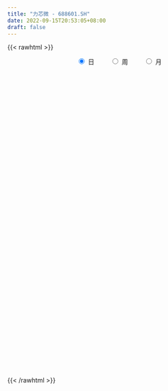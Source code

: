```yaml
---
title: "力芯微 - 688601.SH"
date: 2022-09-15T20:53:05+08:00
draft: false
---
```

{{< rawhtml >}}
    <div style="text-align: center">
        <label style="padding: 1rem;"><input style="margin-right: .5rem" type="radio" name="period" value="D" checked onclick="period_change(this)">日</label>
        <label style="padding: 1rem;"><input style="margin-right: .5rem" type="radio" name="period" value="W" onclick="period_change(this)">周</label>
        <label style="padding: 1rem;"><input style="margin-right: .5rem" type="radio" name="period" value="M" onclick="period_change(this)">月</label>
    </div>
    <div id="chart" style="height: 700px;"></div> 
    <script type="text/javascript">
        const D_v = [106010.79,66265.28,65886.98,51580.26,28597.3,44887.31,43051.8,30208.47,32520.2,18064.12,21737.22,28715.81,14627.27,16849.89,11795.73,14945.6,8912.02,27215.12,22547.42,14266.21,21036.78,35371.4,22296.87,30743.94,25886.71,23208.21,23615.58,20121.57,14357.77,10644.77,20770.41,14861.12,8987.43,12424.34,9803.27,11783.13,8488.34,8456.62,7541.01,7945.83,9963.67,8731.49,18484.64,17126.97,11623.48,10377.92,10249.17,7060.91,5847.32,6580.04,8089.03,10563.13,6131.22,4944.77,9423.95,6017.74,6697.17,3934.91,4463.93,9339.18,5462.47,4480.7,3794.76,8226.85,4764.77,5932.0,5663.68,4098.17,6621.3,7520.39,6627.91,4536.51,17873.53,8544.03,8451.92,5766.81,5192.91,6587.8,5874.91,5989.06,12021.63,9343.62,9976.24,9512.15,10328.0,10313.9,6699.3,9452.49,7972.89,8959.97,6595.98,9278.28,7309.89,9662.14,6560.57,5134.03,5124.71,8603.16,8850.22,6782.21,7602.39,7569.49,4651.84,6132.69,6762.94,7518.23,6674.69,5525.07,6102.58,6149.09,4096.07,4201.02,5863.97,4736.71,4384.48,5557.67,4341.14,6544.4,3937.61,4993.01,6838.75,4011.24,6127.2,4441.47,6522.38,7524.26,9168.15,7092.64,8618.43,8370.73,4793.9,5918.54,5328.73,5791.24,5434.9,5002.76,9179.89,5506.48,21338.4,21917.0,16381.68,12288.24,7497.1,9914.55,11667.65,15742.46,10594.17,7014.47,10370.49,9234.41,10859.87,13590.66,7835.8,5274.0,5157.3,5564.37,5674.7,5434.82,8478.45,11998.39,10003.67,6530.2,10411.84,7837.25,4181.95,5259.27,5405.09,4490.16,6660.83,9590.77,8522.06,7978.6,4892.73,7403.46,7779.13,6950.08,4338.4,23331.15,28995.85,20811.18,11096.19,8421.75,7037.35,15666.59,10110.18,11994.84,11993.08,8547.32,6203.55,6978.47,6379.47,6589.1,7396.62,17695.46,6626.99,9922.37,6768.39,4652.6,4743.56,6060.81,6464.03,5634.59,9681.16,8039.77,8215.59,8567.81,7666.91,11177.85,10540.91,10497.37,6519.88,8371.4,6870.0,9773.8,7042.15,8828.17,5344.42,4364.27,9650.16,5515.49,8387.99,6144.95,5417.28,8307.83,13879.48,13028.37,15524.51,12008.71,10268.48,5652.5,11235.32,8917.67,10686.11,9646.04,9007.85,8668.68,7364.54,7246.77,7750.84,17227.57,13251.29,12116.37,17812.17,17299.35,15156.08,14490.3,18055.09,12604.62,18572.19,12565.96,23883.38,54775.84,65140.87,33809.51,22170.09,15103.78,12817.3,11663.15,10612.94,16856.27,22644.92,17719.62,12422.58,13850.47,16594.87,11328.23,11578.34,18898.89,36408.82,14441.37,31652.42,24344.95,17652.9,18904.92,14883.13,12946.07,9729.34,11328.68,12711.01,19220.93,21542.02,15552.77,18174.59,22318.28,8602.57,10488.94,32892.37,12397.97,18001.76,10599.24,11564.65,13456.76,7559.03,13049.99,7133.85,7611.05,6249.01,8091.85,8812.16]
const D_histogram = [0.0,0.5743589744,2.1218555044,1.5512860564,1.3266622888,1.0761803935,1.2056276563,1.1871492296,1.4367010934,1.1761035236,0.7343698769,-0.2557100196,-0.9045652348,-1.3149588602,-1.7741024583,-2.5107431215,-2.7215677493,-2.166284243,-1.3681414762,-0.7934581864,0.1769957845,0.7864685592,1.2686839634,2.9716505582,4.4796238655,4.9209620413,3.4041089892,3.3354175861,3.3146098028,3.17439909,3.5970023752,3.1511771056,2.4076081357,1.7451216971,0.3447885633,0.0651734519,-0.7100235848,-1.2404923571,-1.3686784017,-2.0109049988,-2.5286393686,-2.6291158638,-3.0630715825,-2.2302073202,-2.4670870486,-3.1413554417,-4.0600280612,-4.4420435045,-4.8027959913,-4.5638734553,-4.1707417197,-3.4106213989,-2.914592896,-2.575371943,-1.9060057736,-1.738199676,-1.6566622061,-1.5384354419,-1.5020120379,-1.4987547884,-1.5481399421,-1.2472405658,-0.8673558887,-0.1157539102,0.4608307836,0.2608182533,0.6535242035,0.9597841618,0.7283884827,0.0626188134,-0.2465075823,-0.3287318357,0.8231361702,1.5636976714,1.98939672,2.0071011265,1.665938686,1.5153458513,1.6252086997,1.4593638755,1.5555713751,1.7959521972,2.1412742216,2.493012542,2.7672157913,2.9638440317,2.9518354151,3.1309817322,2.7388602651,2.9825935965,2.8120399977,2.5355987338,1.9845214413,1.118470584,0.2790931599,-0.0802802034,-0.4260991865,-0.1023172799,0.6059103887,0.9281948956,1.2091002389,0.881802293,0.5936841669,0.2762269712,-0.3154705793,-1.0217928211,-1.7497551443,-2.2315137838,-2.7940975505,-3.3612702306,-3.442096949,-3.1868638363,-3.1093789724,-2.6961073081,-2.3693262896,-2.4390616581,-2.4054102032,-2.7110344106,-2.8025057199,-2.7115533418,-2.1512991686,-1.8382850024,-1.8698680848,-1.5320562141,-1.0598944967,-0.8991940149,-0.4333738906,-0.0907505465,-0.1290017344,-0.262003275,-0.2483502475,-0.3809665378,-0.3300453266,-0.4308468038,-0.1648208362,0.0756866605,0.5012085423,0.9005440858,1.9560927241,3.2393448147,3.7195525896,3.5498195822,3.1790160892,2.5992897033,1.8422427968,0.5806869283,-0.6527546759,-1.276570447,-1.9153573012,-1.661584823,-1.2210120389,-0.6421875803,-0.6590817873,-0.4528306598,-0.398570366,-0.2002802047,-0.2809465789,-0.4447964838,-0.5024859936,0.1570061568,0.1844746739,0.4202104282,1.0080176524,1.1413794531,1.0664650319,0.8031531307,0.7426075283,0.3817785606,0.1571076835,0.3004226695,0.1894685842,-0.0646228669,-0.5347235472,-1.2802783559,-1.3683330994,-1.2675647997,-1.1874090796,0.5905594454,2.6157181376,3.896815127,4.2340966996,4.1292567621,3.8997413753,3.2486951939,2.8745365305,2.6193412406,2.7690350178,2.0032473171,1.1402116696,0.5836977836,-0.3418882255,-1.0410684623,-1.8528782118,-2.7153058839,-3.309810562,-2.8897460287,-2.759881393,-2.5507734003,-2.4732820166,-2.5564825699,-3.3173359718,-3.6890328361,-3.3243283135,-2.8759166554,-2.1686288474,-1.5762767647,-1.225098803,-1.1842909328,-0.7050239519,0.133395482,0.6823331659,1.1969110067,1.4560332162,1.6440758984,1.7918315661,2.1296974539,2.0912663564,1.9878118467,1.3148079433,0.8582785666,0.1420395419,-0.3328061955,-0.461583757,-0.4084075497,0.3198288084,1.2216771926,2.0106118837,2.0191309044,1.8065915143,1.3029769139,0.7730933131,0.2936034544,-0.4297771337,-0.7316931521,-0.7245071344,-0.7092931085,-0.6199433041,-0.7841496551,-1.1109247741,-0.0706335881,0.2156226581,0.6755561129,1.4037681016,1.7105645985,1.6949539291,1.3995532213,0.5498787872,-0.1629355708,-0.3048685914,-0.6660570061,-0.5124234102,0.4477626726,-0.5757096119,-1.7715590563,-2.3909700338,-2.7215650549,-2.701460045,-2.6019440874,-2.3823800667,-1.997287556,-2.0218577359,-2.197744766,-2.1045240749,-2.1120325656,-1.7741411637,-1.5474119057,-1.1447212815,-0.7280996884,0.1116713509,0.6784388402,1.4365907913,1.6634986203,1.9495414639,2.1377007796,2.1712769953,1.8906563277,1.588792301,1.3777138162,1.1670071043,1.1563721527,0.8587126218,0.6845304635,0.6674262236,0.0716835765,-0.2277061696,-0.5714703474,0.0195006948,0.2418799439,-0.0725370367,-0.1968567763,-0.238457537,-0.5503192794,-0.6508502654,-0.4583692379,-0.3829261378,-0.3226572717,-0.2385854223,-0.0253950468,0.1286947273]
const D_fast = [0.0,0.7179487179,2.7959091241,2.6131611902,2.7202029948,2.7387661979,3.1696203747,3.4479292554,4.0566563926,4.0900847037,3.8319435262,2.7779361248,1.9029396009,1.1638062605,0.2611370478,-1.1031893957,-1.9944059609,-1.9806935153,-1.5245861176,-1.1482673744,-0.1335644574,0.6725254571,1.4719118522,3.9177910865,6.5456703602,8.2172490464,7.5514232415,8.316586235,9.1244309024,9.7778199621,11.0996738411,11.4416428479,11.2999759119,11.0737698975,9.7596339045,9.4963121561,8.5436092233,7.7030173616,7.2326617166,6.0877088698,4.9378146579,4.1800591967,2.9803355824,3.2556480147,2.4019965241,0.9423892706,-0.9912903642,-2.4838166836,-4.0452681682,-4.9473139961,-5.5968676904,-5.6894027193,-5.9220224404,-6.2266444732,-6.0337797471,-6.3005235686,-6.6331516501,-6.8995337465,-7.238613352,-7.6100447995,-8.0464649388,-8.0573757039,-7.894329999,-7.171666498,-6.4798741084,-6.6146820754,-6.0585950743,-5.5123890755,-5.5616876339,-6.2118025998,-6.5825558911,-6.7469631034,-5.3893110549,-4.257825136,-3.3347769073,-2.8152972193,-2.7399749882,-2.5117313601,-1.9955663367,-1.7965701921,-1.3114698487,-0.6221009774,0.2585396025,1.2335310584,2.1995382555,3.1371275038,3.863077741,4.8249694911,5.1175630903,6.1069448208,6.6394012214,6.996859641,6.9419127089,6.3554794976,5.5858753634,5.2064319492,4.7540881695,5.0522907561,5.9119960219,6.4663292527,7.0495096557,6.9426622831,6.8029651987,6.5545647458,5.8839995505,4.9222291034,3.7568279942,2.7171909087,1.4560827544,0.0485925166,-0.8927584391,-1.4342412854,-2.1341011646,-2.3948563273,-2.6604068813,-3.3399076642,-3.9076087601,-4.8909915701,-5.6830893094,-6.2700252669,-6.2475958857,-6.3941529702,-6.8932030738,-6.9384052566,-6.7312171634,-6.7953151853,-6.4378385337,-6.1179028262,-6.1884044477,-6.386906807,-6.4353413414,-6.6631992662,-6.6947893866,-6.9033025648,-6.6784818062,-6.4190526443,-5.868228627,-5.2437570621,-3.6991852427,-1.6060969484,-0.1960010261,0.521720862,0.9456713914,1.0157674312,0.7192812239,-0.3971029125,-1.7937331857,-2.7366915685,-3.854317748,-4.0159414756,-3.8806217012,-3.4623441377,-3.6440087916,-3.550965329,-3.5963476267,-3.4481275165,-3.5990305355,-3.8740795613,-4.0573905695,-3.3586468799,-3.2850596943,-2.944271333,-2.1044596957,-1.6857530318,-1.494051195,-1.5565748135,-1.4314685339,-1.6968528614,-1.8822468176,-1.6638261643,-1.7274131035,-1.9976602713,-2.6014418384,-3.6670662361,-4.0972042544,-4.3133271547,-4.5300237045,-2.6044153181,0.0746729085,2.3299736797,3.7257794271,4.6532536802,5.3986736371,5.5598012543,5.9042767235,6.3039167438,7.1458692755,6.880893404,6.3029106738,5.8923212337,4.8812631683,3.921815816,2.6467865135,1.1055323704,-0.3164249482,-0.618796922,-1.1789026346,-1.607487992,-2.1483171125,-2.8706383082,-4.460825703,-5.7547807764,-6.2211583322,-6.4917258379,-6.3265952417,-6.1283123502,-6.0834090893,-6.3386739523,-6.0356629594,-5.1638946549,-4.4443736795,-3.6305680871,-3.0074375735,-2.4083759167,-1.8126623575,-0.9423721062,-0.4579866147,-0.0644881627,-0.4087900803,-0.6507498153,-1.3314789546,-1.8895262408,-2.1336997416,-2.1826254217,-1.3744318615,-0.1671641791,1.1244234829,1.6377252297,1.8768337181,1.6989633462,1.3623530736,0.9562640786,0.125439207,-0.3594000993,-0.5333408653,-0.6954501165,-0.7610861382,-1.1213299029,-1.7258362154,-0.7032034264,-0.3630415157,0.2657809673,1.3449349814,2.079372628,2.4875004408,2.5419880384,1.829783301,1.0762350504,0.8580848819,0.3303822157,0.355909959,1.42803671,0.2606370224,-1.378102186,-2.595255672,-3.6062419568,-4.2615019581,-4.8124720224,-5.1885030183,-5.3027323967,-5.8327670106,-6.5580902321,-6.9910005598,-7.5265171919,-7.6321610809,-7.7922847993,-7.6757744955,-7.4411778245,-6.5734889475,-5.8371117482,-4.7198120992,-4.0770296152,-3.3036014056,-2.5810168949,-2.0046214305,-1.8125780161,-1.7172439676,-1.5838939984,-1.5028489342,-1.2243908476,-1.3073722231,-1.3104217655,-1.1606694495,-1.7384912025,-2.094807491,-2.5814392556,-1.9855930398,-1.7027438047,-2.0352950444,-2.2088289781,-2.310044123,-2.7594856853,-3.0227292377,-2.9448405196,-2.9651289539,-2.9855244058,-2.961098912,-2.7542572981,-2.5679938423]
const D_slow = [0.0,0.1435897436,0.6740536197,1.0618751338,1.393540706,1.6625858044,1.9639927184,2.2607800258,2.6199552992,2.9139811801,3.0975736493,3.0336461444,2.8075048357,2.4787651207,2.0352395061,1.4075537257,0.7271617884,0.1855907276,-0.1564446414,-0.354809188,-0.3105602419,-0.1139431021,0.2032278888,0.9461405283,2.0660464947,3.296287005,4.1473142523,4.9811686489,5.8098210996,6.6034208721,7.5026714659,8.2904657423,8.8923677762,9.3286482005,9.4148453413,9.4311387043,9.2536328081,8.9435097188,8.6013401183,8.0986138686,7.4664540265,6.8091750605,6.0434071649,5.4858553349,4.8690835727,4.0837447123,3.068737697,1.9582268209,0.7575278231,-0.3834405408,-1.4261259707,-2.2787813204,-3.0074295444,-3.6512725302,-4.1277739736,-4.5623238926,-4.9764894441,-5.3610983046,-5.736601314,-6.1112900111,-6.4983249967,-6.8101351381,-7.0269741103,-7.0559125878,-6.9407048919,-6.8755003286,-6.7121192778,-6.4721732373,-6.2900761166,-6.2744214133,-6.3360483088,-6.4182312678,-6.2124472252,-5.8215228073,-5.3241736273,-4.8223983457,-4.4059136742,-4.0270772114,-3.6207750365,-3.2559340676,-2.8670412238,-2.4180531745,-1.8827346191,-1.2594814836,-0.5676775358,0.1732834721,0.9112423259,1.6939877589,2.3787028252,3.1243512243,3.8273612237,4.4612609072,4.9573912675,5.2370089135,5.3067822035,5.2867121527,5.180187356,5.1546080361,5.3060856332,5.5381343571,5.8404094168,6.0608599901,6.2092810318,6.2783377746,6.1994701298,5.9440219245,5.5065831384,4.9487046925,4.2501803049,3.4098627472,2.54933851,1.7526225509,0.9752778078,0.3012509808,-0.2910805916,-0.9008460061,-1.5021985569,-2.1799571596,-2.8805835895,-3.558471925,-4.0962967172,-4.5558679678,-5.023334989,-5.4063490425,-5.6713226667,-5.8961211704,-6.004464643,-6.0271522797,-6.0594027133,-6.124903532,-6.1869910939,-6.2822327283,-6.36474406,-6.4724557609,-6.51366097,-6.4947393049,-6.3694371693,-6.1443011478,-5.6552779668,-4.8454417631,-3.9155536157,-3.0280987202,-2.2333446979,-1.583522272,-1.1229615729,-0.9777898408,-1.1409785098,-1.4601211215,-1.9389604468,-2.3543566526,-2.6596096623,-2.8201565574,-2.9849270042,-3.0981346692,-3.1977772607,-3.2478473118,-3.3180839566,-3.4292830775,-3.5549045759,-3.5156530367,-3.4695343682,-3.3644817612,-3.1124773481,-2.8271324848,-2.5605162269,-2.3597279442,-2.1740760621,-2.078631422,-2.0393545011,-1.9642488337,-1.9168816877,-1.9330374044,-2.0667182912,-2.3867878802,-2.728871155,-3.045762355,-3.3426146249,-3.1949747635,-2.5410452291,-1.5668414473,-0.5083172725,0.5239969181,1.4989322619,2.3111060604,3.029740193,3.6845755031,4.3768342576,4.8776460869,5.1626990043,5.3086234502,5.2231513938,4.9628842782,4.4996647253,3.8208382543,2.9933856138,2.2709491066,1.5809787584,0.9432854083,0.3249649042,-0.3141557383,-1.1434897312,-2.0657479403,-2.8968300187,-3.6158091825,-4.1579663944,-4.5520355855,-4.8583102863,-5.1543830195,-5.3306390075,-5.2972901369,-5.1267068455,-4.8274790938,-4.4634707897,-4.0524518151,-3.6044939236,-3.0720695601,-2.549252971,-2.0523000094,-1.7235980235,-1.5090283819,-1.4735184964,-1.5567200453,-1.6721159846,-1.774217872,-1.6942606699,-1.3888413717,-0.8861884008,-0.3814056747,0.0702422038,0.3959864323,0.5892597606,0.6626606242,0.5552163408,0.3722930527,0.1911662691,0.013842992,-0.141142834,-0.3371802478,-0.6149114413,-0.6325698383,-0.5786641738,-0.4097751456,-0.0588331202,0.3688080294,0.7925465117,1.142434817,1.2799045138,1.2391706211,1.1629534733,0.9964392218,0.8683333692,0.9802740374,0.8363466344,0.3934568703,-0.2042856382,-0.8846769019,-1.5600419131,-2.210527935,-2.8061229516,-3.3054448407,-3.8109092746,-4.3603454661,-4.8864764849,-5.4144846263,-5.8580199172,-6.2448728936,-6.531053214,-6.7130781361,-6.6851602984,-6.5155505884,-6.1564028905,-5.7405282355,-5.2531428695,-4.7187176746,-4.1758984258,-3.7032343438,-3.3060362686,-2.9616078146,-2.6698560385,-2.3807630003,-2.1660848449,-1.994952229,-1.8280956731,-1.810174779,-1.8671013214,-2.0099689082,-2.0050937345,-1.9446237486,-1.9627580077,-2.0119722018,-2.071586586,-2.2091664059,-2.3718789723,-2.4864712817,-2.5822028162,-2.6628671341,-2.7225134897,-2.7288622514,-2.6966885696]
const D_data = [['2021-06-28', 160.0, 156.0, 155.23, 183.0],['2021-06-29', 156.21, 165.0, 156.21, 171.0],['2021-06-30', 168.88, 184.1, 168.88, 200.8],['2021-07-01', 177.12, 161.8, 160.2, 177.12],['2021-07-02', 162.1, 165.31, 161.7, 169.54],['2021-07-05', 163.3, 164.88, 149.0, 166.99],['2021-07-06', 161.73, 170.49, 161.49, 179.9],['2021-07-07', 166.0, 170.2, 158.08, 173.86],['2021-07-08', 171.0, 175.59, 167.3, 183.52],['2021-07-09', 172.9, 170.61, 168.3, 177.99],['2021-07-12', 171.01, 167.63, 161.21, 173.0],['2021-07-13', 165.52, 157.5, 155.07, 167.9],['2021-07-14', 155.0, 157.28, 155.0, 160.69],['2021-07-15', 158.0, 156.88, 150.25, 160.26],['2021-07-16', 155.0, 152.99, 152.3, 159.9],['2021-07-19', 151.78, 144.79, 144.72, 151.78],['2021-07-20', 146.0, 146.86, 144.95, 148.61],['2021-07-21', 145.6, 155.5, 145.51, 159.95],['2021-07-22', 154.1, 160.8, 151.51, 164.88],['2021-07-23', 159.8, 160.82, 156.66, 164.8],['2021-07-26', 161.55, 169.68, 160.0, 174.6],['2021-07-27', 168.5, 169.8, 164.62, 188.55],['2021-07-28', 167.55, 172.0, 161.81, 180.0],['2021-07-29', 176.5, 195.02, 174.44, 201.99],['2021-07-30', 190.0, 204.5, 188.89, 215.58],['2021-08-02', 200.0, 200.58, 189.98, 209.0],['2021-08-03', 197.1, 176.99, 175.8, 201.0],['2021-08-04', 176.89, 194.2, 176.26, 194.49],['2021-08-05', 190.38, 198.0, 187.02, 203.0],['2021-08-06', 198.0, 199.56, 190.12, 202.5],['2021-08-09', 193.56, 211.11, 191.0, 215.05],['2021-08-10', 210.99, 204.0, 199.0, 215.88],['2021-08-11', 204.0, 200.5, 199.0, 209.0],['2021-08-12', 198.0, 200.67, 195.8, 210.53],['2021-08-13', 195.8, 188.0, 186.89, 200.18],['2021-08-16', 186.15, 199.0, 184.17, 200.6],['2021-08-17', 197.0, 191.0, 189.0, 203.28],['2021-08-18', 190.0, 191.04, 182.0, 196.5],['2021-08-19', 189.18, 194.5, 187.4, 199.55],['2021-08-20', 195.0, 185.8, 184.1, 198.88],['2021-08-23', 186.6, 183.5, 180.36, 190.25],['2021-08-24', 184.0, 186.0, 182.01, 191.36],['2021-08-25', 185.0, 179.0, 169.94, 186.8],['2021-08-26', 179.0, 194.66, 178.0, 199.6],['2021-08-27', 190.0, 181.72, 181.0, 194.38],['2021-08-30', 181.72, 172.15, 170.9, 184.5],['2021-08-31', 172.08, 162.38, 160.0, 172.14],['2021-09-01', 161.5, 162.52, 160.0, 165.0],['2021-09-02', 162.56, 157.25, 155.01, 162.56],['2021-09-03', 155.5, 160.7, 155.05, 163.5],['2021-09-06', 162.58, 160.71, 155.0, 162.58],['2021-09-07', 159.97, 165.13, 158.34, 172.0],['2021-09-08', 165.36, 162.31, 160.5, 165.5],['2021-09-09', 162.2, 159.93, 156.2, 162.24],['2021-09-10', 156.68, 164.45, 156.68, 167.23],['2021-09-13', 164.45, 158.35, 157.74, 164.48],['2021-09-14', 158.42, 155.9, 153.5, 162.0],['2021-09-15', 155.9, 154.88, 152.1, 156.86],['2021-09-16', 154.8, 152.26, 152.26, 157.6],['2021-09-17', 151.25, 149.9, 142.01, 153.55],['2021-09-22', 146.18, 146.99, 145.14, 151.95],['2021-09-23', 150.37, 149.99, 147.5, 152.4],['2021-09-24', 149.98, 150.99, 146.98, 151.5],['2021-09-27', 152.0, 157.32, 150.05, 163.0],['2021-09-28', 157.35, 157.87, 152.27, 158.9],['2021-09-29', 155.93, 148.46, 148.0, 156.83],['2021-09-30', 148.56, 155.81, 148.0, 158.0],['2021-10-08', 156.97, 156.33, 156.0, 160.99],['2021-10-11', 156.25, 149.56, 147.02, 157.26],['2021-10-12', 147.65, 141.1, 139.03, 151.53],['2021-10-13', 140.0, 141.95, 138.0, 142.88],['2021-10-14', 141.4, 142.59, 141.0, 145.4],['2021-10-15', 144.81, 160.26, 143.84, 166.2],['2021-10-18', 159.0, 160.34, 156.28, 161.58],['2021-10-19', 161.1, 160.19, 157.01, 165.61],['2021-10-20', 160.85, 157.16, 155.82, 162.8],['2021-10-21', 155.0, 152.6, 152.42, 156.75],['2021-10-22', 154.0, 154.33, 153.51, 158.5],['2021-10-25', 154.33, 158.2, 149.08, 158.45],['2021-10-26', 156.52, 155.34, 152.49, 157.7],['2021-10-27', 162.92, 159.21, 156.1, 164.48],['2021-10-28', 160.8, 162.9, 159.2, 165.8],['2021-10-29', 163.8, 167.08, 158.0, 169.45],['2021-11-01', 167.0, 170.69, 163.63, 170.88],['2021-11-02', 170.01, 173.4, 170.0, 180.0],['2021-11-03', 178.45, 175.98, 175.11, 185.77],['2021-11-04', 175.2, 176.32, 174.64, 180.5],['2021-11-05', 178.8, 181.8, 178.0, 185.6],['2021-11-08', 179.27, 176.71, 171.5, 181.56],['2021-11-09', 175.47, 186.97, 175.47, 188.57],['2021-11-10', 186.0, 184.8, 181.03, 187.0],['2021-11-11', 183.0, 185.0, 179.5, 192.0],['2021-11-12', 182.88, 181.8, 180.01, 186.53],['2021-11-15', 181.9, 175.98, 174.81, 186.5],['2021-11-16', 176.29, 173.0, 172.12, 178.96],['2021-11-17', 173.5, 176.6, 172.16, 176.77],['2021-11-18', 176.71, 175.4, 175.02, 180.5],['2021-11-19', 175.12, 184.26, 174.58, 186.2],['2021-11-22', 189.66, 192.83, 187.19, 194.0],['2021-11-23', 191.0, 192.18, 189.5, 196.37],['2021-11-24', 190.49, 194.97, 190.48, 201.0],['2021-11-25', 192.53, 188.91, 188.88, 197.3],['2021-11-26', 189.94, 189.2, 187.17, 193.4],['2021-11-29', 187.01, 188.43, 183.91, 191.01],['2021-11-30', 188.05, 183.4, 182.62, 195.08],['2021-12-01', 183.2, 178.77, 178.17, 186.67],['2021-12-02', 178.8, 174.31, 172.22, 180.03],['2021-12-03', 174.89, 173.26, 171.8, 177.5],['2021-12-06', 173.02, 168.05, 165.88, 173.02],['2021-12-07', 169.41, 163.0, 160.78, 170.98],['2021-12-08', 162.71, 165.03, 162.71, 165.9],['2021-12-09', 165.03, 167.36, 164.41, 168.38],['2021-12-10', 167.0, 163.7, 162.02, 167.0],['2021-12-13', 163.93, 167.0, 161.38, 168.0],['2021-12-14', 168.06, 165.89, 163.57, 168.98],['2021-12-15', 166.98, 159.6, 159.21, 167.3],['2021-12-16', 159.58, 158.68, 158.16, 161.5],['2021-12-17', 158.88, 151.37, 150.65, 158.88],['2021-12-20', 151.37, 150.4, 149.38, 153.0],['2021-12-21', 150.81, 150.01, 145.28, 151.98],['2021-12-22', 150.59, 155.16, 150.59, 157.67],['2021-12-23', 155.0, 152.21, 150.81, 155.66],['2021-12-24', 152.25, 146.48, 146.0, 153.98],['2021-12-27', 147.5, 149.83, 146.9, 152.4],['2021-12-28', 150.0, 151.88, 148.5, 153.75],['2021-12-29', 151.48, 148.08, 146.06, 152.12],['2021-12-30', 149.35, 152.22, 147.82, 154.55],['2021-12-31', 156.0, 151.8, 150.69, 156.0],['2022-01-04', 151.81, 146.9, 145.04, 152.6],['2022-01-05', 147.56, 144.22, 140.2, 147.56],['2022-01-06', 142.99, 144.65, 141.5, 145.5],['2022-01-07', 145.06, 141.35, 141.02, 146.29],['2022-01-10', 141.0, 142.24, 139.05, 143.33],['2022-01-11', 142.22, 138.98, 138.89, 143.05],['2022-01-12', 139.38, 142.86, 139.38, 142.91],['2022-01-13', 142.93, 142.95, 139.48, 144.41],['2022-01-14', 141.5, 146.39, 140.9, 149.35],['2022-01-17', 147.58, 147.97, 145.55, 149.56],['2022-01-18', 147.97, 160.45, 146.4, 160.78],['2022-01-19', 158.88, 170.99, 155.66, 171.55],['2022-01-20', 167.8, 167.88, 163.21, 173.3],['2022-01-21', 167.84, 163.0, 160.1, 171.8],['2022-01-24', 164.3, 161.34, 161.34, 170.6],['2022-01-25', 161.45, 158.19, 157.07, 166.0],['2022-01-26', 157.71, 153.93, 147.21, 157.79],['2022-01-27', 152.69, 142.95, 140.0, 155.0],['2022-01-28', 141.49, 136.35, 135.99, 145.96],['2022-02-07', 138.21, 137.99, 135.7, 140.34],['2022-02-08', 140.7, 132.85, 129.3, 142.0],['2022-02-09', 132.0, 141.25, 131.01, 141.88],['2022-02-10', 142.42, 143.96, 140.07, 146.87],['2022-02-11', 146.0, 147.32, 142.02, 155.5],['2022-02-14', 141.0, 140.44, 135.08, 146.0],['2022-02-15', 140.0, 142.87, 138.88, 144.31],['2022-02-16', 144.39, 140.88, 140.35, 145.66],['2022-02-17', 140.8, 142.67, 137.0, 145.5],['2022-02-18', 140.8, 138.83, 137.2, 142.66],['2022-02-21', 138.09, 136.35, 135.26, 139.13],['2022-02-22', 135.71, 136.2, 130.5, 138.37],['2022-02-23', 135.63, 146.18, 135.51, 146.5],['2022-02-24', 144.81, 139.76, 138.0, 147.32],['2022-02-25', 142.5, 142.84, 141.5, 146.5],['2022-02-28', 143.22, 149.6, 143.22, 151.49],['2022-03-01', 149.6, 146.3, 144.1, 150.5],['2022-03-02', 144.0, 144.35, 141.56, 145.02],['2022-03-03', 145.0, 141.47, 141.29, 147.1],['2022-03-04', 140.3, 143.43, 140.02, 145.8],['2022-03-07', 142.5, 138.67, 137.58, 142.5],['2022-03-08', 137.99, 138.71, 136.36, 143.88],['2022-03-09', 138.71, 143.0, 133.03, 143.48],['2022-03-10', 146.98, 139.82, 139.43, 148.0],['2022-03-11', 138.0, 136.81, 134.1, 139.41],['2022-03-14', 134.85, 131.61, 130.88, 134.85],['2022-03-15', 130.25, 123.81, 123.8, 131.85],['2022-03-16', 125.99, 128.36, 120.0, 128.89],['2022-03-17', 129.4, 129.29, 128.9, 134.0],['2022-03-18', 131.0, 128.08, 126.5, 131.45],['2022-03-21', 129.49, 153.7, 128.01, 153.7],['2022-03-22', 167.0, 168.0, 159.8, 174.83],['2022-03-23', 170.0, 169.97, 165.0, 178.5],['2022-03-24', 169.01, 165.65, 162.0, 169.47],['2022-03-25', 167.55, 164.1, 163.0, 171.0],['2022-03-28', 162.0, 165.0, 161.0, 169.31],['2022-03-29', 165.5, 160.47, 158.38, 168.98],['2022-03-30', 161.05, 164.0, 160.0, 167.3],['2022-03-31', 164.0, 166.47, 162.63, 171.5],['2022-04-01', 165.8, 174.0, 163.93, 178.5],['2022-04-06', 171.5, 163.43, 162.56, 173.98],['2022-04-07', 162.5, 159.77, 159.1, 166.73],['2022-04-08', 161.0, 161.2, 155.0, 164.0],['2022-04-11', 160.98, 153.4, 152.0, 160.99],['2022-04-12', 153.4, 152.0, 149.99, 155.57],['2022-04-13', 151.28, 146.0, 144.5, 151.95],['2022-04-14', 146.58, 139.58, 129.29, 149.48],['2022-04-15', 138.0, 137.05, 135.81, 140.77],['2022-04-18', 137.66, 147.18, 136.35, 147.5],['2022-04-19', 145.12, 143.04, 142.0, 150.5],['2022-04-20', 143.04, 143.0, 140.18, 146.48],['2022-04-21', 140.01, 140.2, 139.7, 147.78],['2022-04-22', 139.8, 136.15, 134.88, 144.0],['2022-04-25', 135.01, 122.9, 122.09, 135.01],['2022-04-26', 125.0, 121.66, 121.01, 126.51],['2022-04-27', 121.01, 127.7, 115.39, 127.83],['2022-04-28', 129.0, 128.0, 125.11, 133.7],['2022-04-29', 129.07, 131.8, 126.46, 133.47],['2022-05-05', 132.91, 131.76, 127.99, 134.8],['2022-05-06', 128.0, 129.5, 125.31, 133.01],['2022-05-09', 129.36, 124.99, 122.38, 130.68],['2022-05-10', 122.39, 130.39, 121.22, 133.17],['2022-05-11', 131.16, 137.48, 129.82, 142.0],['2022-05-12', 136.84, 137.2, 135.11, 138.78],['2022-05-13', 137.6, 139.7, 136.29, 143.8],['2022-05-16', 140.88, 139.0, 136.69, 143.98],['2022-05-17', 139.0, 139.96, 136.06, 142.17],['2022-05-18', 139.93, 141.2, 138.34, 143.72],['2022-05-19', 136.0, 146.0, 135.9, 146.88],['2022-05-20', 146.0, 143.39, 142.69, 146.98],['2022-05-23', 143.39, 143.5, 141.3, 145.69],['2022-05-24', 143.09, 135.31, 134.01, 146.61],['2022-05-25', 135.52, 135.6, 134.6, 138.48],['2022-05-26', 134.68, 129.35, 127.0, 136.45],['2022-05-27', 130.0, 128.85, 128.15, 134.3],['2022-05-30', 128.12, 131.0, 126.0, 131.66],['2022-05-31', 131.06, 132.48, 125.31, 132.8],['2022-06-01', 131.7, 142.78, 130.15, 145.85],['2022-06-02', 143.44, 149.78, 140.11, 151.33],['2022-06-06', 152.41, 154.09, 150.15, 156.99],['2022-06-07', 152.01, 148.0, 146.39, 155.79],['2022-06-08', 148.8, 146.19, 142.0, 151.28],['2022-06-09', 146.5, 141.88, 141.46, 147.37],['2022-06-10', 140.11, 139.65, 136.61, 143.88],['2022-06-13', 136.34, 138.06, 134.06, 139.05],['2022-06-14', 136.44, 131.77, 129.0, 136.44],['2022-06-15', 131.45, 133.87, 131.45, 136.49],['2022-06-16', 136.01, 136.4, 132.86, 138.68],['2022-06-17', 134.46, 136.0, 131.25, 136.35],['2022-06-20', 136.18, 136.67, 135.7, 141.9],['2022-06-21', 137.1, 132.69, 131.59, 137.1],['2022-06-22', 133.0, 128.49, 128.0, 133.0],['2022-06-23', 127.53, 147.0, 127.53, 148.0],['2022-06-24', 146.85, 141.12, 140.3, 146.85],['2022-06-27', 141.35, 145.61, 138.03, 148.49],['2022-06-28', 145.79, 153.0, 145.01, 154.18],['2022-06-29', 154.95, 151.8, 150.6, 157.87],['2022-06-30', 151.8, 150.0, 148.0, 153.7],['2022-07-01', 150.0, 147.03, 144.82, 150.5],['2022-07-04', 144.49, 137.93, 136.67, 144.49],['2022-07-05', 137.88, 135.74, 133.0, 138.86],['2022-07-06', 136.0, 140.56, 134.9, 143.4],['2022-07-07', 140.48, 136.21, 134.45, 140.56],['2022-07-08', 137.5, 141.76, 134.8, 145.79],['2022-07-11', 146.0, 155.0, 146.0, 157.72],['2022-07-12', 152.0, 130.04, 124.0, 152.0],['2022-07-13', 125.0, 121.0, 118.89, 126.99],['2022-07-14', 120.7, 121.64, 119.01, 124.76],['2022-07-15', 119.11, 120.55, 119.08, 122.8],['2022-07-18', 120.0, 121.75, 119.4, 122.9],['2022-07-19', 121.8, 120.67, 118.85, 123.75],['2022-07-20', 121.0, 120.68, 120.0, 123.09],['2022-07-21', 120.7, 122.2, 118.98, 124.88],['2022-07-22', 122.3, 115.92, 114.82, 122.99],['2022-07-25', 114.5, 111.2, 110.4, 114.99],['2022-07-26', 110.63, 111.96, 107.39, 111.99],['2022-07-27', 110.83, 108.5, 108.02, 111.68],['2022-07-28', 109.08, 111.36, 108.65, 113.58],['2022-07-29', 111.83, 109.3, 109.08, 112.99],['2022-08-01', 107.8, 111.22, 105.26, 111.8],['2022-08-02', 109.8, 111.92, 106.38, 115.68],['2022-08-03', 113.0, 119.43, 113.0, 123.88],['2022-08-04', 120.95, 119.2, 117.11, 121.9],['2022-08-05', 119.8, 125.14, 119.8, 127.0],['2022-08-08', 125.78, 121.55, 118.3, 125.78],['2022-08-09', 120.01, 124.35, 118.1, 124.99],['2022-08-10', 122.31, 125.34, 121.5, 128.98],['2022-08-11', 124.5, 125.1, 124.32, 128.35],['2022-08-12', 125.3, 121.56, 121.21, 126.74],['2022-08-15', 120.03, 120.61, 119.21, 123.57],['2022-08-16', 120.55, 121.1, 118.3, 122.7],['2022-08-17', 120.03, 120.58, 118.2, 122.47],['2022-08-18', 121.12, 123.06, 117.9, 124.26],['2022-08-19', 129.96, 119.11, 118.59, 130.97],['2022-08-22', 116.9, 119.7, 116.16, 123.48],['2022-08-23', 119.7, 121.42, 118.4, 126.5],['2022-08-24', 122.0, 112.54, 112.5, 122.0],['2022-08-25', 112.8, 113.5, 111.82, 115.58],['2022-08-26', 113.17, 110.6, 109.8, 114.53],['2022-08-29', 112.6, 122.48, 112.0, 125.79],['2022-08-30', 122.93, 119.89, 119.0, 123.47],['2022-08-31', 120.0, 112.7, 112.3, 120.18],['2022-09-01', 115.0, 113.5, 112.21, 117.77],['2022-09-02', 113.0, 113.62, 111.34, 115.4],['2022-09-05', 113.48, 108.65, 106.0, 113.48],['2022-09-06', 108.0, 109.37, 107.78, 110.26],['2022-09-07', 108.94, 112.5, 108.94, 115.88],['2022-09-08', 111.88, 111.06, 110.65, 113.72],['2022-09-09', 111.08, 110.58, 107.68, 112.92],['2022-09-13', 110.68, 110.66, 110.03, 113.0],['2022-09-14', 108.8, 112.59, 107.2, 112.87],['2022-09-15', 112.75, 112.5, 109.25, 113.55]]
const W_v = [318340.61,168731.9,93725.92,87886.37,135335.7,91947.9,66846.57,44214.93,65930.25,40115.36,39152.1,30452.93,13737.93,24587.3,4098.17,43179.64,34543.47,43205.46,46305.84,40117.01,35084.61,35456.15,32613.62,26412.73,25564.4,25907.81,34748.9,27701.6,30737.52,77431.8,55415.93,51069.9,29506.17,42445.53,33095.4,37242.42,31363.8,92656.12,56802.04,21729.34,44687.64,32147.73,38035.14,16234.72,47107.41,37858.54,34062.86,40632.96,54689.52,46926.35,52841.01,76874.27,85681.24,191000.09,74594.58,71915.77,112979.84,88731.97,74531.98,75137.15,85455.99,48810.68,23153.02]
const W_histogram = [0.0,0.3382336182,-0.592737007,-0.6449067333,2.1458068628,3.4643852886,3.3607668805,2.9608483634,2.2694534874,0.3453671697,-0.6705061071,-2.2302103178,-3.0458235877,-3.1073173418,-2.9602537386,-2.4658144907,-2.403188316,-1.4169058653,0.2255541021,1.2532828643,1.9959697443,2.6747836087,1.9393693664,0.758832455,-0.8173174878,-2.0821393793,-2.4291988616,-3.1836971371,-3.1582262062,-1.8996523088,-2.6905923293,-2.3177126682,-2.4715295474,-2.1440523658,-1.7454459673,-1.7792998914,-2.2130367753,-0.0137909328,2.0535834255,2.4765866115,1.1167801513,0.1920417612,-0.632136719,-1.2178144197,-0.8228058164,-0.2474066911,-0.7519377757,0.3584265128,0.43977524,0.2844286388,0.5479021582,1.1092394725,1.1118361507,-0.2556987601,-1.3516375119,-2.3438106284,-1.7802473528,-1.5064030519,-1.352957005,-1.6666695265,-1.5171263188,-1.4683399018,-1.1653810976]
const W_fast = [0.0,0.4227920228,-0.6563628542,-0.8697592638,2.457406048,4.642080796,5.378654108,5.7189476817,5.5949161775,3.7571716523,2.5736718487,0.4564150585,-1.1206541083,-1.9589771979,-2.5519770293,-2.6739914041,-3.2121623084,-2.580106324,-0.8812578311,0.4597916472,1.7014709632,3.0489807298,2.7984088292,1.8075800315,0.0271007167,-1.7582560195,-2.7126152173,-4.2630377771,-5.0271233977,-4.2434625775,-5.7070506804,-5.9135991863,-6.6852984523,-6.8938343621,-6.9315894555,-7.4102683525,-8.3972644301,-6.2014663208,-3.6206961062,-2.5785462673,-3.6591576896,-4.5358856394,-5.5180982994,-6.408229605,-6.2189224558,-5.7053750033,-6.3978905318,-5.1979196151,-5.0066270779,-5.0908665194,-4.6904174605,-3.8517702781,-3.5712145622,-5.0026741629,-6.4365222928,-8.0146480663,-7.8961466289,-7.998903091,-8.1836962953,-8.9140761985,-9.1438145705,-9.4621131289,-9.4504995992]
const W_slow = [0.0,0.0845584046,-0.0636258472,-0.2248525305,0.3115991852,1.1776955074,2.0178872275,2.7580993183,3.3254626902,3.4118044826,3.2441779558,2.6866253763,1.9251694794,1.148340144,0.4082767093,-0.2081769134,-0.8089739924,-1.1632004587,-1.1068119332,-0.7934912171,-0.294498781,0.3741971211,0.8590394627,1.0487475765,0.8444182045,0.3238833597,-0.2834163557,-1.07934064,-1.8688971915,-2.3438102687,-3.016458351,-3.5958865181,-4.2137689049,-4.7497819964,-5.1861434882,-5.630968461,-6.1842276549,-6.1876753881,-5.6742795317,-5.0551328788,-4.775937841,-4.7279274007,-4.8859615804,-5.1904151853,-5.3961166394,-5.4579683122,-5.6459527561,-5.5563461279,-5.4464023179,-5.3752951582,-5.2383196187,-4.9610097506,-4.6830507129,-4.7469754029,-5.0848847809,-5.670837438,-6.1158992762,-6.4925000391,-6.8307392904,-7.247406672,-7.6266882517,-7.9937732271,-8.2851185016]
const W_data = [['2021-07-02', 160.0, 165.31, 155.23, 200.8],['2021-07-09', 163.3, 170.61, 149.0, 183.52],['2021-07-16', 171.01, 152.99, 150.25, 173.0],['2021-07-23', 151.78, 160.82, 144.72, 164.88],['2021-07-30', 161.55, 204.5, 160.0, 215.58],['2021-08-06', 200.0, 199.56, 175.8, 209.0],['2021-08-13', 193.56, 188.0, 186.89, 215.88],['2021-08-20', 186.15, 185.8, 182.0, 203.28],['2021-08-27', 186.6, 181.72, 169.94, 199.6],['2021-09-03', 181.72, 160.7, 155.01, 184.5],['2021-09-10', 162.58, 164.45, 155.0, 172.0],['2021-09-17', 164.45, 149.9, 142.01, 164.48],['2021-09-24', 146.18, 150.99, 145.14, 152.4],['2021-09-30', 152.0, 155.81, 148.0, 163.0],['2021-10-08', 156.97, 156.33, 156.0, 160.99],['2021-10-15', 156.25, 160.26, 138.0, 166.2],['2021-10-22', 159.0, 154.33, 152.42, 165.61],['2021-10-29', 154.33, 167.08, 149.08, 169.45],['2021-11-05', 167.0, 181.8, 163.63, 185.77],['2021-11-12', 179.27, 181.8, 171.5, 192.0],['2021-11-19', 181.9, 184.26, 172.12, 186.5],['2021-11-26', 189.66, 189.2, 187.17, 201.0],['2021-12-03', 187.01, 173.26, 171.8, 195.08],['2021-12-10', 173.02, 163.7, 160.78, 173.02],['2021-12-17', 163.93, 151.37, 150.65, 168.98],['2021-12-24', 151.37, 146.48, 145.28, 157.67],['2021-12-31', 147.5, 151.8, 146.06, 156.0],['2022-01-07', 151.81, 141.35, 140.2, 152.6],['2022-01-14', 141.0, 146.39, 138.89, 149.35],['2022-01-21', 147.58, 163.0, 145.55, 173.3],['2022-01-28', 164.3, 136.35, 135.99, 170.6],['2022-02-11', 138.21, 147.32, 129.3, 155.5],['2022-02-18', 141.0, 138.83, 135.08, 146.0],['2022-02-25', 138.09, 142.84, 130.5, 147.32],['2022-03-04', 143.22, 143.43, 140.02, 151.49],['2022-03-11', 142.5, 136.81, 133.03, 148.0],['2022-03-18', 134.85, 128.08, 120.0, 134.85],['2022-03-25', 129.49, 164.1, 128.01, 178.5],['2022-04-01', 162.0, 174.0, 158.38, 178.5],['2022-04-08', 171.5, 161.2, 155.0, 173.98],['2022-04-15', 160.98, 137.05, 129.29, 160.99],['2022-04-22', 137.66, 136.15, 134.88, 150.5],['2022-04-29', 135.01, 131.8, 115.39, 135.01],['2022-05-06', 132.91, 129.5, 125.31, 134.8],['2022-05-13', 129.36, 139.7, 121.22, 143.8],['2022-05-20', 140.88, 143.39, 135.9, 146.98],['2022-05-27', 143.39, 128.85, 127.0, 146.61],['2022-06-02', 128.12, 149.78, 125.31, 151.33],['2022-06-10', 152.41, 139.65, 136.61, 156.99],['2022-06-17', 136.34, 136.0, 129.0, 139.05],['2022-06-24', 136.18, 141.12, 127.53, 148.0],['2022-07-01', 141.35, 147.03, 138.03, 157.87],['2022-07-08', 144.49, 141.76, 133.0, 145.79],['2022-07-15', 146.0, 120.55, 118.89, 157.72],['2022-07-22', 120.0, 115.92, 114.82, 124.88],['2022-07-29', 114.5, 109.3, 107.39, 114.99],['2022-08-05', 107.8, 125.14, 105.26, 127.0],['2022-08-12', 125.78, 121.56, 118.1, 128.98],['2022-08-19', 120.03, 119.11, 117.9, 130.97],['2022-08-26', 116.9, 110.6, 109.8, 126.5],['2022-09-02', 112.6, 113.62, 111.34, 125.79],['2022-09-09', 113.48, 110.58, 106.0, 115.88],['2022-09-16', 110.68, 112.5, 107.2, 113.55]]
const M_v = [238163.05,565857.45,289566.74,127418.53,125026.74,169859.24,132351.83,191286.85,133433.44,228754.86,148592.93,148988.64,243748.7,437681.98,414673.04,94127.59]
const M_histogram = [0.0,1.3018803419,-0.6413402489,-2.2464807089,-2.4119476709,-1.338604605,-2.6001573299,-4.2224632685,-4.1446475749,-2.7648413732,-3.9241652261,-4.349294552,-3.2073566094,-4.851227709,-5.3295996031,-5.2699784837]
const M_fast = [0.0,1.6273504274,-0.4762052256,-2.6429658628,-3.4114197425,-2.6727278279,-4.5843198853,-7.262241641,-8.2205878411,-7.5319919827,-9.6723571422,-11.184810106,-10.8447113158,-13.7013893426,-15.5121611375,-16.7700346391]
const M_slow = [0.0,0.3254700855,0.1651350233,-0.396485154,-0.9994720717,-1.3341232229,-1.9841625554,-3.0397783725,-4.0759402662,-4.7671506095,-5.7481919161,-6.835515554,-7.6373547064,-8.8501616336,-10.1825615344,-11.5000561553]
const M_data = [['2021-06-30', 160.0, 184.1, 155.23, 200.8],['2021-07-30', 177.12, 204.5, 144.72, 215.58],['2021-08-31', 200.0, 162.38, 160.0, 215.88],['2021-09-30', 161.5, 155.81, 142.01, 172.0],['2021-10-29', 156.97, 167.08, 138.0, 169.45],['2021-11-30', 167.0, 183.4, 163.63, 201.0],['2021-12-31', 183.2, 151.8, 145.28, 186.67],['2022-01-28', 151.81, 136.35, 135.99, 173.3],['2022-02-28', 138.21, 149.6, 129.3, 155.5],['2022-03-31', 149.6, 166.47, 120.0, 178.5],['2022-04-29', 165.8, 131.8, 115.39, 178.5],['2022-05-31', 132.91, 132.48, 121.22, 146.98],['2022-06-30', 131.7, 150.0, 127.53, 157.87],['2022-07-29', 150.0, 109.3, 107.39, 157.72],['2022-08-31', 107.8, 112.7, 105.26, 130.97],['2022-09-30', 115.0, 112.5, 106.0, 117.77]]
        const D_a = [null,null,200.8,null,null,null,null,null,null,null,null,null,null,null,null,144.72,null,null,null,null,null,null,null,null,null,null,null,null,null,null,null,215.88,null,null,null,null,null,null,null,null,null,null,null,null,null,null,null,null,null,null,155.0,null,null,null,167.23,null,null,null,null,142.01,null,null,null,null,null,null,null,null,null,null,null,null,166.2,null,null,null,null,null,149.08,null,null,null,null,null,null,null,null,null,null,null,null,null,null,null,null,null,null,null,null,null,201.0,null,null,null,null,null,null,null,null,160.78,null,null,null,null,168.98,null,null,null,null,145.28,null,null,null,null,null,null,null,156.0,null,null,null,null,null,138.89,null,null,null,null,null,null,173.3,null,null,null,null,null,null,null,129.3,null,null,null,null,null,145.66,null,null,null,130.5,null,null,null,null,null,null,null,null,null,null,null,148.0,null,null,null,120.0,null,null,null,null,178.5,null,null,null,null,null,null,null,null,null,null,null,null,null,null,null,null,null,null,null,null,null,null,115.39,null,null,null,null,null,null,null,null,null,null,null,null,null,146.98,null,null,null,null,null,null,125.31,null,null,null,null,null,null,null,null,null,null,null,null,null,null,null,null,null,null,null,157.87,null,null,null,133.0,null,null,null,157.72,null,null,null,null,null,null,null,null,null,null,null,null,null,null,105.26,null,null,null,null,null,null,128.98,null,null,null,null,null,null,null,null,null,null,null,null,null,null,null,null,null,106.0,null,null,null,null,113.0,null,null]
const W_a = [null,null,null,null,null,null,null,null,null,null,null,142.01,null,null,null,null,null,null,null,null,null,201.0,null,null,null,null,null,null,null,null,null,null,null,null,null,null,null,null,null,null,null,null,115.39,null,null,null,null,null,null,null,null,157.87,null,null,null,null,105.26,null,null,null,null,null,null]
const M_a = [null,null,215.88,null,null,null,null,null,null,null,115.39,null,null,null,null,null]
        const D_b = [[{ coord: ['2021-06-30', 200.8] }, { coord: ['2022-01-20', 155.0] }],[{ coord: ['2022-02-08', 145.66] }, { coord: ['2022-07-11', 130.5] }],[{ coord: ['2022-08-01', 113.0] }, { coord: ['2022-09-13', 106.0] }]]
const W_b = [[{ coord: ['2021-09-17', 157.87] }, { coord: ['2022-07-01', 142.01] }]]
const M_b = []
    </script>
{{< /rawhtml >}}